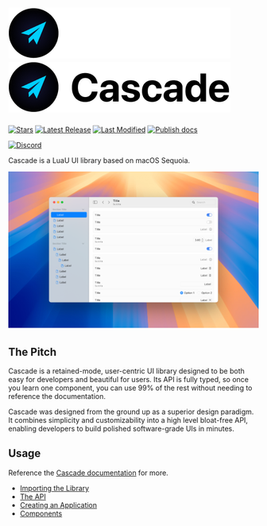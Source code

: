 # ![Cascade span dark](assets/cascade_span_dark.png#gh-dark-mode-only) ![Cascade span light](assets/cascade_span_light.png#gh-light-mode-only)

[stars]: https://github.com/biggaboy212/Cascade/stargazers
[lastrel]: https://github.com/biggaboy212/Cascade/releases/latest
[lastcom]: https://github.com/biggaboy212/Cascade/commits
[disc]: https://discord.gg/2cB4vBAEWk
[publish]: https://github.com/biggaboy212/Cascade/actions/workflows/publish.yml

[badges/stars]: https://img.shields.io/github/stars/biggaboy212/Cascade?label=Stars&logo=GitHub
[badges/lastrel]: https://img.shields.io/github/v/release/biggaboy212/Cascade?include_prereleases&label=Latest%20Release
[badges/lastcom]: https://img.shields.io/github/last-commit/biggaboy212/Cascade?label=Last%20Modifed
[badges/disc]: https://img.shields.io/discord/1384338360012898406?&label=Discord
[badges/publish]: https://img.shields.io/github/actions/workflow/status/biggaboy212/Cascade/.github%2Fworkflows%2Fpublish.yml?label=Publish%20Docs

[![Stars][badges/stars]][stars]
[![Latest Release][badges/lastrel]][lastrel]
[![Last Modified][badges/lastcom]][lastcom]
[![Publish docs][badges/publish]][publish]

[![Discord][badges/disc]][disc]

Cascade is a LuaU UI library based on macOS Sequoia.

![Cascade](assets/cascade_show.png)

## The Pitch

Cascade is a retained-mode, user-centric UI library designed to be both easy for developers and beautiful for users. Its API is fully typed, so once you learn one component, you can use 99% of the rest without needing to reference the documentation.

Cascade was designed from the ground up as a superior design paradigm. It combines simplicity and customizability into a high level bloat-free API, enabling developers to build polished software-grade UIs in minutes.

## Usage

Reference the [Cascade documentation](https://biggaboy212.github.io/Cascade/) for more.

- [Importing the Library](https://biggaboy212.github.io/Cascade/Getting%20Started/importing-the-library/)
- [The API](https://biggaboy212.github.io/Cascade/Getting%20Started/the-api/)
- [Creating an Application](https://biggaboy212.github.io/Cascade/Getting%20Started/creating-an-application/)
- [Components](https://biggaboy212.github.io/Cascade/Components/)
